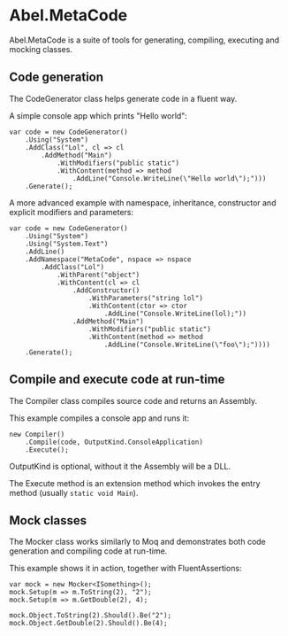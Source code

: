 # Abel.MetaCode

Abel.MetaCode is a suite of tools for generating, compiling, executing and mocking classes.

## Code generation

The CodeGenerator class helps generate code in a fluent way.

A simple console app which prints "Hello world":

~~~
var code = new CodeGenerator()
	.Using("System")
	.AddClass("Lol", cl => cl
		.AddMethod("Main")
			.WithModifiers("public static")
			.WithContent(method => method
				.AddLine("Console.WriteLine(\"Hello world\");")))
	.Generate();
~~~

A more advanced example with namespace, inheritance, constructor and explicit modifiers and parameters:

~~~
var code = new CodeGenerator()
	.Using("System")
	.Using("System.Text")
	.AddLine()
	.AddNamespace("MetaCode", nspace => nspace
		.AddClass("Lol")
			.WithParent("object")
			.WithContent(cl => cl
				.AddConstructor()
					.WithParameters("string lol")
					.WithContent(ctor => ctor
						.AddLine("Console.WriteLine(lol);"))
				.AddMethod("Main")
					.WithModifiers("public static")
					.WithContent(method => method
						.AddLine("Console.WriteLine(\"foo\");"))))
	.Generate();
~~~

## Compile and execute code at run-time

The Compiler class compiles source code and returns an Assembly.

This example compiles a console app and runs it:

~~~
new Compiler()
	.Compile(code, OutputKind.ConsoleApplication)
	.Execute();
~~~

OutputKind is optional, without it the Assembly will be a DLL.

The Execute method is an extension method which invokes the entry method (usually `static void Main`).

## Mock classes

The Mocker class works similarly to Moq and demonstrates both code generation and compiling code at run-time.

This example shows it in action, together with FluentAssertions:

~~~
var mock = new Mocker<ISomething>();
mock.Setup(m => m.ToString(2), "2");
mock.Setup(m => m.GetDouble(2), 4);

mock.Object.ToString(2).Should().Be("2");
mock.Object.GetDouble(2).Should().Be(4);
~~~